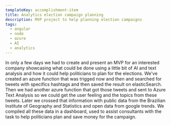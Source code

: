 ```yaml
---
templateKey: accomplishment-item
title: Analytics election campaign planning
description: MVP project to help planning election campaigns
tags:
  - angular
  - node
  - azure
  - AI
  - analytics
---
```


In only a few days we had to create and present an MVP for an interested company showcasing what could be done using a little bit of AI and text analysis and how it could help politicians to plan for the elections. We've created an azure function that was trigged now and then and searched for tweets with specifics hashtags and then saved the result on elasticSearch. Then we had another azure function that got those tweets and sent to Azure Text Analysis so we could get the user feeling and the topics from these tweets. Later we crossed that information with public data from the Brazilian Institute of Geography and Statistics and open data from google trends. We compiled all these data in a dashboard, used to assist consultants with the task to help politicians plan and save money for the campaign.
